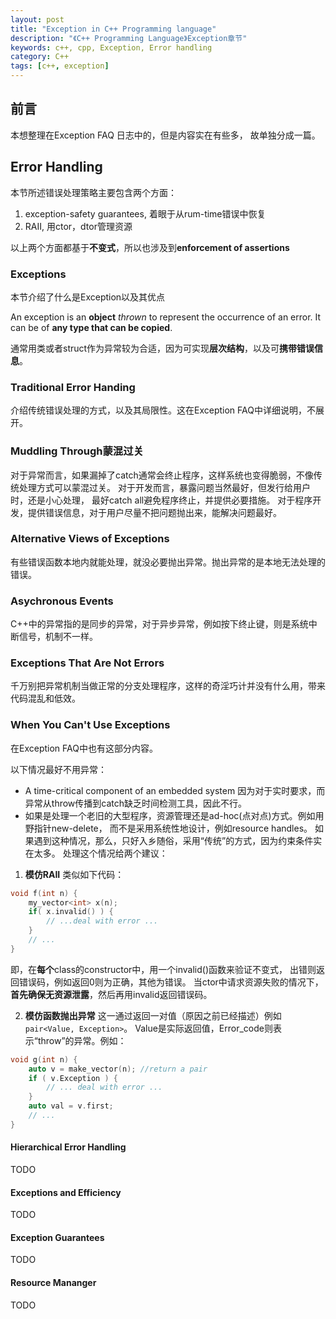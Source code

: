 ```yaml
---
layout: post
title: "Exception in C++ Programming language"
description: "《C++ Programming Language》Exception章节"
keywords: c++, cpp, Exception, Error handling
category: C++
tags: [c++, exception]
---
```


## 前言
本想整理在Exception FAQ 日志中的，但是内容实在有些多，
故单独分成一篇。

## Error Handling
本节所述错误处理策略主要包含两个方面：

1. exception-safety guarantees, 着眼于从rum-time错误中恢复
2. RAII, 用ctor，dtor管理资源

以上两个方面都基于**不变式**，所以也涉及到**enforcement of assertions**

### Exceptions
本节介绍了什么是Exception以及其优点

An exception is an **object** *thrown* to represent the occurrence of an error.
It can be of **any type that can be copied**.

通常用类或者struct作为异常较为合适，因为可实现**层次结构**，以及可**携带错误信息**。

### Traditional Error Handing
介绍传统错误处理的方式，以及其局限性。这在Exception FAQ中详细说明，不展开。

### Muddling Through蒙混过关
对于异常而言，如果漏掉了catch通常会终止程序，这样系统也变得脆弱，不像传统处理方式可以蒙混过关。
对于开发而言，暴露问题当然最好，但发行给用户时，还是小心处理，
最好catch all避免程序终止，并提供必要措施。
对于程序开发，提供错误信息，对于用户尽量不把问题抛出来，能解决问题最好。

### Alternative Views of Exceptions
有些错误函数本地内就能处理，就没必要抛出异常。抛出异常的是本地无法处理的错误。

### Asychronous Events
C++中的异常指的是同步的异常，对于异步异常，例如按下终止键，则是系统中断信号，机制不一样。

### Exceptions That Are Not Errors
千万别把异常机制当做正常的分支处理程序，这样的奇淫巧计并没有什么用，带来代码混乱和低效。

### When You Can't Use Exceptions
在Exception FAQ中也有这部分内容。

以下情况最好不用异常：

* A time-critical component of an embedded system
    因为对于实时要求，而异常从throw传播到catch缺乏时间检测工具，因此不行。
* 如果是处理一个老旧的大型程序，资源管理还是ad-hoc(点对点)方式。例如用野指针new-delete，
    而不是采用系统性地设计，例如resource handles。
    如果遇到这种情况，那么，只好入乡随俗，采用“传统”的方式，因为约束条件实在太多。
    处理这个情况给两个建议：

1. **模仿RAII**
类似如下代码：

```cpp
void f(int n) {
    my_vector<int> x(n);
    if( x.invalid() ) {
        // ...deal with error ...
    }
    // ...
}
```

即，在**每个**class的constructor中，用一个invalid()函数来验证不变式，
出错则返回错误码，例如返回0则为正确，其他为错误。
当ctor中请求资源失败的情况下，**首先确保无资源泄露**，然后再用invalid返回错误码。

2. **模仿函数抛出异常**
这一通过返回一对值（原因之前已经描述）例如`pair<Value, Exception>`。
Value是实际返回值，Error_code则表示“throw”的异常。例如：

```cpp
void g(int n) {
    auto v = make_vector(n); //return a pair
    if ( v.Exception ) {
        // ... deal with error ...
    }
    auto val = v.first;
    // ...
}
```

#### Hierarchical Error Handling
TODO

#### Exceptions and Efficiency
TODO

#### Exception Guarantees
TODO

#### Resource Mananger
TODO



